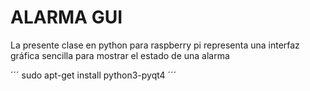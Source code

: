 # ALARMA GUI

La presente clase en python para raspberry pi representa una interfaz gráfica sencilla para mostrar el estado de una alarma

´´´
sudo apt-get install python3-pyqt4
´´´